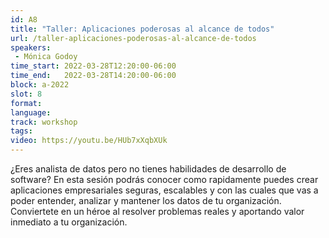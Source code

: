 ```yaml
---
id: A8
title: "Taller: Aplicaciones poderosas al alcance de todos"
url: /taller-aplicaciones-poderosas-al-alcance-de-todos
speakers:
 - Mónica Godoy
time_start: 2022-03-28T12:20:00-06:00
time_end:   2022-03-28T14:20:00-06:00
block: a-2022
slot: 8
format: 
language: 
track: workshop
tags:
video: https://youtu.be/HUb7xXqbXUk
---
```


¿Eres analista de datos pero no tienes habilidades de desarrollo de software? En esta sesión podrás conocer como rapidamente puedes crear aplicaciones empresariales seguras, escalables y con las cuales que vas a poder entender, analizar y mantener los datos de tu organización. Conviertete en un héroe al resolver problemas reales y aportando valor inmediato a tu organización.

